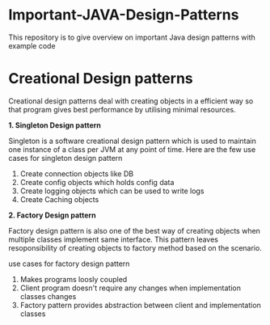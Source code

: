 # Important-JAVA-Design-Patterns
This repository is to give overview on important Java design patterns with example code

<h1>Creational Design patterns</h1>
Creational design patterns deal with creating objects in a efficient way so that program gives best performance by utilising minimal resources.

<b>1. Singleton Design pattern</b></br>

Singleton is a software creational design pattern which is used to maintain one instance of a class per JVM at any point of time. 
Here are the few use cases for singleton design pattern
1. Create connection objects like DB
2. Create config objects which holds config data
3. Create logging objects which can be used to write logs
4. Create Caching objects

<b>2. Factory Design pattern</b>

Factory design pattern is also one of the best way of creating objects when multiple classes implement same interface. This pattern leaves resoponsibility of creating objects to factory method based on the scenario.

use cases for factory design pattern
1. Makes programs loosly coupled
2. Client program doesn't require any changes when implementation classes changes
3. Factory pattern provides abstraction between client and implementation classes

